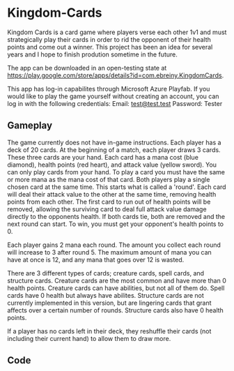 # Kingdom-Cards

Kingdom Cards is a card game where players verse each other 1v1 and must strategically play their cards in order to rid the opponent of their health points and come out a winner. This project has been an idea for several years and I hope to finish prodution sometime in the future.

The app can be downloaded in an open-testing state at https://play.google.com/store/apps/details?id=com.ebreiny.KingdomCards.

This app has log-in capabilites through Microsoft Azure Playfab. If you would like to play the game yourself without creating an account, you can log in with the following credentials:
Email: test@test.test
Password: Tester

## Gameplay

The game currently does not have in-game instructions. Each player has a deck of 20 cards. At the beginning of a match, each player draws 3 cards. These three cards are your hand. Each card has a mana cost (blue diamond), health points (red heart), and attack value (yellow sword). You can only play cards from your hand. To play a card you must have the same or more mana as the mana cost of that card. Both players play a single chosen card at the same time. This starts what is called a 'round'. Each card will deal their attack value to the other at the same time, removing health points from each other. The first card to run out of health points will be removed, allowing the surviving card to deal full attack value damage directly to the opponents health. If both cards tie, both are removed and the next round can start. To win, you must get your opponent's health points to 0.

Each player gains 2 mana each round. The amount you collect each round will increase to 3 after round 5. The maximum amount of mana you can have at once is 12, and any mana that goes over 12 is wasted.

There are 3 different types of cards; creature cards, spell cards, and structure cards. Creature cards are the most common and have more than 0 health points. Creature cards can have abilities, but not all of them do. Spell cards have 0 health but always have abilites. Structure cards are not currently implemented in this version, but are lingering cards that grant affects over a certain number of rounds. Structure cards also have 0 health points.

If a player has no cards left in their deck, they reshuffle their cards (not including their current hand) to allow them to draw more.

## Code
